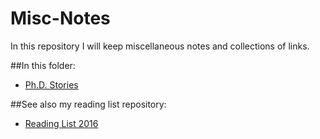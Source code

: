 # Misc-Notes

In this repository I will keep miscellaneous notes and collections of links.

##In this folder:
* [Ph.D. Stories](https://github.com/jruales/Misc-Notes/blob/master/phd_stories.md)

##See also my reading list repository:
* [Reading List 2016](https://github.com/jruales/Reading-List-2016)
